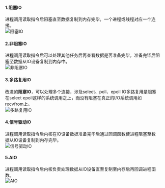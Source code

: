#### 1.阻塞IO
进程调用读取指令后阻塞直至数据复制到内存完毕，一个进程或线程对应一个连接。  
![阻塞IO](https://upload-images.jianshu.io/upload_images/15425898-1a42d6ffa9b0566d.png?imageMogr2/auto-orient/strip|imageView2/2/w/539/format/webp)  

#### 2.非阻塞IO
进程调用读取指令后可以处理其他任务后再查看数据是否准备完毕，准备完毕后阻塞至数据从IO设备复制到内存中。  
![非阻塞IO](https://upload-images.jianshu.io/upload_images/15425898-844cbf580c50c9e8.png?imageMogr2/auto-orient/strip|imageView2/2/w/574/format/webp)  

#### 3.多路复用IO
改进的**阻塞IO**，可以处理多个连接，涉及select、poll、epoll IO多路复用是阻塞在select epoll这样的系统调用之上，而没有阻塞在真正的I/O系统调用如recvfrom上。  
![多路复用IO](https://upload-images.jianshu.io/upload_images/15425898-be860b3c760335ce.png?imageMogr2/auto-orient/strip|imageView2/2/w/483/format/webp)  

#### 4.信号驱动IO
进程调用读取指令后内核在IO设备数据准备完毕后通过回调函数使进程阻塞至数据从IO设备复制到内存完毕。  
![信号驱动IO](https://upload-images.jianshu.io/upload_images/15425898-7e681353904f8277.png?imageMogr2/auto-orient/strip|imageView2/2/w/481/format/webp)  

#### 5.AIO
进程调用读取指令后内核负责处理数据从IO设备直至复制至内存后再回调进程函数。  
![AIO](https://upload-images.jianshu.io/upload_images/15425898-dfb72a825b08d8a5.png?imageMogr2/auto-orient/strip|imageView2/2/w/478/format/webp)  

